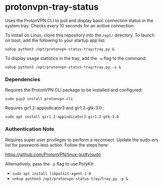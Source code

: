 # protonvpn-tray-status

Uses the ProtonVPN CLI to pull and display basic connection status in the system tray. Checks every 10 seconds for an acitive connection.

To install on Linux, clone this repository into the `/opt/` directory. To launch on boot, add the following to your startup app list:

`nohup python3 /opt/protonvpn-status-tray/tray.py &`

To display usage statistics in the tray, add the `-u` flag to the command:

`nohup python3 /opt/protonvpn-status-tray/tray.py -u &`

### Dependencies

Requires the ProtonVPN CLI package to be installed and configured:

`sudo pip3 install protonvpn-cli`

Requires gir1.2-appindicator3 and gir1.2-gtk-3.0 :

`sudo apt install gir1.2-appindicator3 gir1.2-gtk-3.0`

### Authentication Note

Requires super user privileges to perform a reconnect. Update the sudo-ers list for password-less action. Follow the steps here:

https://github.com/ProtonVPN/linux-gui#visudo

Alternatively, pass the `-p` flag to use PolyKit:

- `sudo apt install libpolkit-agent-1-0`
- `nohup python3 /opt/protonvpn-status-tray/tray.py -p &`
